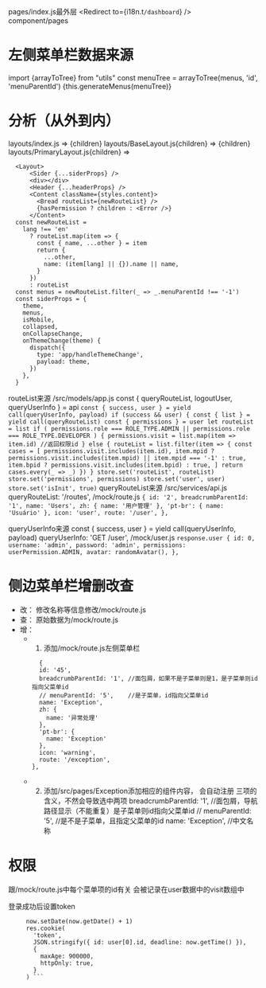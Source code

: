 pages/index.js最外层
	 <Redirect to={i18n.t`/dashboard`} />	
	 component/pages
	 <Dashboard><Page><Row><Col><Card><Sales></Dashboard>
# 左侧菜单栏数据来源	 
import {arrayToTree} from "utils"
const menuTree = arrayToTree(menus, 'id', 'menuParentId')
{this.generateMenus(menuTree)}


# 分析（从外到内）
layouts/index.js                => <BaseLayout>{children}</BaseLayout>
layouts/BaseLayout.js{children} => <Container>{children}</Container>
layouts/PrimaryLayout.js{children} => 
  ```
	<Layout>
		<Sider {...siderProps} />
		<div></div>
		<Header {...headerProps} />
		<Content className={styles.content}>
          <Bread routeList={newRouteList} />
          {hasPermission ? children : <Error />}
        </Content>
    const newRouteList =
      lang !== 'en'
        ? routeList.map(item => {
          const { name, ...other } = item
          return {
            ...other,
            name: (item[lang] || {}).name || name,
          }
        })
        : routeList
    const menus = newRouteList.filter(_ => _.menuParentId !== '-1')
    const siderProps = {
      theme,
      menus,
      isMobile,
      collapsed,
      onCollapseChange,
      onThemeChange(theme) {
        dispatch({
          type: 'app/handleThemeChange',
          payload: theme,
        })
      },
    }
   ```
routeList来源
/src/models/app.js
	const { queryRouteList, logoutUser, queryUserInfo } = api
	```
	    const { success, user } = yield call(queryUserInfo, payload)
      if (success && user) {
        const { list } = yield call(queryRouteList)
        const { permissions } = user
        let routeList = list
        if (
          permissions.role === ROLE_TYPE.ADMIN ||
          permissions.role === ROLE_TYPE.DEVELOPER
        ) {
          permissions.visit = list.map(item => item.id) //返回权限id
        } else {
          routeList = list.filter(item => {
            const cases = [
              permissions.visit.includes(item.id),
              item.mpid
                ? permissions.visit.includes(item.mpid) || item.mpid === '-1'
                : true,
              item.bpid ? permissions.visit.includes(item.bpid) : true,
            ]
            return cases.every(_ => _)
          })
        }
        store.set('routeList', routeList)
        store.set('permissions', permissions)
        store.set('user', user)
        store.set('isInit', true)
	```
queryRouteList来源
 /src/services/api.js
	  queryRouteList: '/routes',
    /mock/route.js
    ```
      {
        id: '2',
        breadcrumbParentId: '1',
        name: 'Users',
        zh: {
          name: '用户管理'
        },
        'pt-br': {
          name: 'Usuário'
        },
        icon: 'user',
        route: '/user',
      },
    ```

queryUserInfo来源
  const { success, user } = yield call(queryUserInfo, payload)
  queryUserInfo: 'GET /user',
  /mock/user.js
    ```response.user
      {
      id: 0,
      username: 'admin',
      password: 'admin',
      permissions: userPermission.ADMIN,
      avatar: randomAvatar(),
    },
    ```
	

# 侧边菜单栏增删改查
* 改： 修改名称等信息修改/mock/route.js
* 查： 原始数据为/mock/route.js
* 增： 
  * 1. 添加/mock/route.js左侧菜单栏
      ```
        {
        id: '45',
        breadcrumbParentId: '1', //面包屑，如果不是子菜单则是1，是子菜单则id指向父菜单id
        // menuParentId: '5',    //是子菜单，id指向父菜单id
        name: 'Exception',
        zh: {
          name: '异常处理'
        },
        'pt-br': {
          name: 'Exception'
        },
        icon: 'warning',
        route: '/exception',
      },
      ```
  * 2. 添加/src/pages/Exception添加相应的组件内容， 会自动注册
  三项的含义，不然会导致选中两项
  breadcrumbParentId: '1',  //面包屑，导航路径显示（不能重复）是子菜单则id指向父菜单id
    // menuParentId: '5',   //是不是子菜单，且指定父菜单的id
    name: 'Exception',      //中文名称


# 权限
跟/mock/route.js中每个菜单项的id有关
会被记录在user数据中的visit数组中

登录成功后设置token
 ```const now = new Date()
      now.setDate(now.getDate() + 1)
      res.cookie(
        'token',
        JSON.stringify({ id: user[0].id, deadline: now.getTime() }),
        {
          maxAge: 900000,
          httpOnly: true,
        }
      ) ```